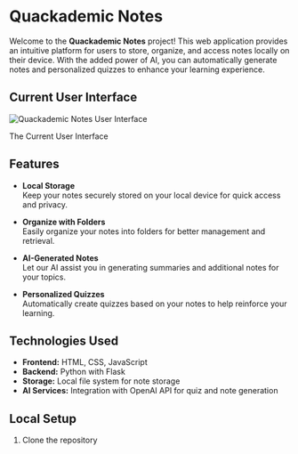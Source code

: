 # Quackademic Notes

Welcome to the **Quackademic Notes** project! This web application provides an intuitive platform for users to store, organize, and access notes locally on their device. With the added power of AI, you can automatically generate notes and personalized quizzes to enhance your learning experience.

## Current User Interface

![Quackademic Notes User Interface](https://your-image-url-here.com/image.png)

The Current User Interface

## Features

- **Local Storage**  
  Keep your notes securely stored on your local device for quick access and privacy.

- **Organize with Folders**  
  Easily organize your notes into folders for better management and retrieval.

- **AI-Generated Notes**  
  Let our AI assist you in generating summaries and additional notes for your topics.

- **Personalized Quizzes**  
  Automatically create quizzes based on your notes to help reinforce your learning.

## Technologies Used

- **Frontend:** HTML, CSS, JavaScript
- **Backend:** Python with Flask
- **Storage:** Local file system for note storage
- **AI Services:** Integration with OpenAI API for quiz and note generation

## Local Setup

1. Clone the repository
